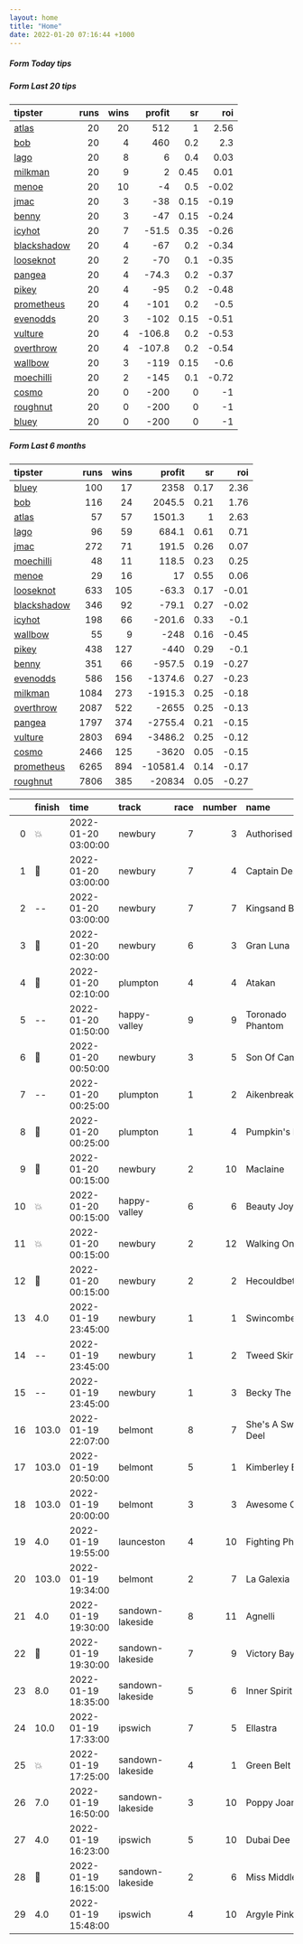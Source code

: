 ```yaml
---   
layout: home  
title: "Home"   
date: 2022-01-20 07:16:44 +1000  
---   
```



##### Form Today tips   

##### Form Last 20 tips   

| tipster                                                         |   runs |   wins |   profit |   sr |   roi |
|:----------------------------------------------------------------|-------:|-------:|---------:|-----:|------:|
| [atlas](https://mrwayneo.github.io/tips/atlas.html)             |     20 |     20 |    512   | 1    |  2.56 |
| [bob](https://mrwayneo.github.io/tips/bob.html)                 |     20 |      4 |    460   | 0.2  |  2.3  |
| [lago](https://mrwayneo.github.io/tips/lago.html)               |     20 |      8 |      6   | 0.4  |  0.03 |
| [milkman](https://mrwayneo.github.io/tips/milkman.html)         |     20 |      9 |      2   | 0.45 |  0.01 |
| [menoe](https://mrwayneo.github.io/tips/menoe.html)             |     20 |     10 |     -4   | 0.5  | -0.02 |
| [jmac](https://mrwayneo.github.io/tips/jmac.html)               |     20 |      3 |    -38   | 0.15 | -0.19 |
| [benny](https://mrwayneo.github.io/tips/benny.html)             |     20 |      3 |    -47   | 0.15 | -0.24 |
| [icyhot](https://mrwayneo.github.io/tips/icyhot.html)           |     20 |      7 |    -51.5 | 0.35 | -0.26 |
| [blackshadow](https://mrwayneo.github.io/tips/blackshadow.html) |     20 |      4 |    -67   | 0.2  | -0.34 |
| [looseknot](https://mrwayneo.github.io/tips/looseknot.html)     |     20 |      2 |    -70   | 0.1  | -0.35 |
| [pangea](https://mrwayneo.github.io/tips/pangea.html)           |     20 |      4 |    -74.3 | 0.2  | -0.37 |
| [pikey](https://mrwayneo.github.io/tips/pikey.html)             |     20 |      4 |    -95   | 0.2  | -0.48 |
| [prometheus](https://mrwayneo.github.io/tips/prometheus.html)   |     20 |      4 |   -101   | 0.2  | -0.5  |
| [evenodds](https://mrwayneo.github.io/tips/evenodds.html)       |     20 |      3 |   -102   | 0.15 | -0.51 |
| [vulture](https://mrwayneo.github.io/tips/vulture.html)         |     20 |      4 |   -106.8 | 0.2  | -0.53 |
| [overthrow](https://mrwayneo.github.io/tips/overthrow.html)     |     20 |      4 |   -107.8 | 0.2  | -0.54 |
| [wallbow](https://mrwayneo.github.io/tips/wallbow.html)         |     20 |      3 |   -119   | 0.15 | -0.6  |
| [moechilli](https://mrwayneo.github.io/tips/moechilli.html)     |     20 |      2 |   -145   | 0.1  | -0.72 |
| [cosmo](https://mrwayneo.github.io/tips/cosmo.html)             |     20 |      0 |   -200   | 0    | -1    |
| [roughnut](https://mrwayneo.github.io/tips/roughnut.html)       |     20 |      0 |   -200   | 0    | -1    |
| [bluey](https://mrwayneo.github.io/tips/bluey.html)             |     20 |      0 |   -200   | 0    | -1    |

##### Form Last 6 months   

| tipster                                                         |   runs |   wins |   profit |   sr |   roi |
|:----------------------------------------------------------------|-------:|-------:|---------:|-----:|------:|
| [bluey](https://mrwayneo.github.io/tips/bluey.html)             |    100 |     17 |   2358   | 0.17 |  2.36 |
| [bob](https://mrwayneo.github.io/tips/bob.html)                 |    116 |     24 |   2045.5 | 0.21 |  1.76 |
| [atlas](https://mrwayneo.github.io/tips/atlas.html)             |     57 |     57 |   1501.3 | 1    |  2.63 |
| [lago](https://mrwayneo.github.io/tips/lago.html)               |     96 |     59 |    684.1 | 0.61 |  0.71 |
| [jmac](https://mrwayneo.github.io/tips/jmac.html)               |    272 |     71 |    191.5 | 0.26 |  0.07 |
| [moechilli](https://mrwayneo.github.io/tips/moechilli.html)     |     48 |     11 |    118.5 | 0.23 |  0.25 |
| [menoe](https://mrwayneo.github.io/tips/menoe.html)             |     29 |     16 |     17   | 0.55 |  0.06 |
| [looseknot](https://mrwayneo.github.io/tips/looseknot.html)     |    633 |    105 |    -63.3 | 0.17 | -0.01 |
| [blackshadow](https://mrwayneo.github.io/tips/blackshadow.html) |    346 |     92 |    -79.1 | 0.27 | -0.02 |
| [icyhot](https://mrwayneo.github.io/tips/icyhot.html)           |    198 |     66 |   -201.6 | 0.33 | -0.1  |
| [wallbow](https://mrwayneo.github.io/tips/wallbow.html)         |     55 |      9 |   -248   | 0.16 | -0.45 |
| [pikey](https://mrwayneo.github.io/tips/pikey.html)             |    438 |    127 |   -440   | 0.29 | -0.1  |
| [benny](https://mrwayneo.github.io/tips/benny.html)             |    351 |     66 |   -957.5 | 0.19 | -0.27 |
| [evenodds](https://mrwayneo.github.io/tips/evenodds.html)       |    586 |    156 |  -1374.6 | 0.27 | -0.23 |
| [milkman](https://mrwayneo.github.io/tips/milkman.html)         |   1084 |    273 |  -1915.3 | 0.25 | -0.18 |
| [overthrow](https://mrwayneo.github.io/tips/overthrow.html)     |   2087 |    522 |  -2655   | 0.25 | -0.13 |
| [pangea](https://mrwayneo.github.io/tips/pangea.html)           |   1797 |    374 |  -2755.4 | 0.21 | -0.15 |
| [vulture](https://mrwayneo.github.io/tips/vulture.html)         |   2803 |    694 |  -3486.2 | 0.25 | -0.12 |
| [cosmo](https://mrwayneo.github.io/tips/cosmo.html)             |   2466 |    125 |  -3620   | 0.05 | -0.15 |
| [prometheus](https://mrwayneo.github.io/tips/prometheus.html)   |   6265 |    894 | -10581.4 | 0.14 | -0.17 |
| [roughnut](https://mrwayneo.github.io/tips/roughnut.html)       |   7806 |    385 | -20834   | 0.05 | -0.27 |

|    | finish            | time                | track            |   race |   number | name               |   odds | tipster             |
|---:|:------------------|:--------------------|:-----------------|-------:|---------:|:-------------------|-------:|:--------------------|
|  0 | :boom:            | 2022-01-20 03:00:00 | newbury          |      7 |        3 | Authorised Speed   |   2    | vulture             |
|  1 | :2nd_place_medal: | 2022-01-20 03:00:00 | newbury          |      7 |        4 | Captain Destiny    |   6.5  | overthrow           |
|  2 | --                | 2022-01-20 03:00:00 | newbury          |      7 |        7 | Kingsand Bay       |   9.5  | overthrow           |
|  3 | :2nd_place_medal: | 2022-01-20 02:30:00 | newbury          |      6 |        3 | Gran Luna          |   2.6  | overthrow,milkman   |
|  4 | :2nd_place_medal: | 2022-01-20 02:10:00 | plumpton         |      4 |        4 | Atakan             |   6.5  | looseknot           |
|  5 | --                | 2022-01-20 01:50:00 | happy-valley     |      9 |        9 | Toronado Phantom   |   4.6  | vulture             |
|  6 | :2nd_place_medal: | 2022-01-20 00:50:00 | newbury          |      3 |        5 | Son Of Camas       |   9.5  | overthrow           |
|  7 | --                | 2022-01-20 00:25:00 | plumpton         |      1 |        2 | Aikenbreakinheart  |   9    | looseknot           |
|  8 | :3rd_place_medal: | 2022-01-20 00:25:00 | plumpton         |      1 |        4 | Pumpkin's Pride    |   5    | looseknot           |
|  9 | :3rd_place_medal: | 2022-01-20 00:15:00 | newbury          |      2 |       10 | Maclaine           |   6.5  | looseknot           |
| 10 | :boom:            | 2022-01-20 00:15:00 | happy-valley     |      6 |        6 | Beauty Joy         |   3.9  | milkman             |
| 11 | :boom:            | 2022-01-20 00:15:00 | newbury          |      2 |       12 | Walking On Air     |   1.61 | overthrow           |
| 12 | :2nd_place_medal: | 2022-01-20 00:15:00 | newbury          |      2 |        2 | Hecouldbetheone    |   3.75 | pangea              |
| 13 | 4.0               | 2022-01-19 23:45:00 | newbury          |      1 |        1 | Swincombe Fleat    |   5.5  | vulture             |
| 14 | --                | 2022-01-19 23:45:00 | newbury          |      1 |        2 | Tweed Skirt        |   2.8  | evenodds,overthrow  |
| 15 | --                | 2022-01-19 23:45:00 | newbury          |      1 |        3 | Becky The Boo      |  13    | vulture             |
| 16 | 103.0             | 2022-01-19 22:07:00 | belmont          |      8 |        7 | She's A Sweet Deel |   1.6  | icyhot              |
| 17 | 103.0             | 2022-01-19 20:50:00 | belmont          |      5 |        1 | Kimberley Boy      |   4.2  | pangea,blackshadow  |
| 18 | 103.0             | 2022-01-19 20:00:00 | belmont          |      3 |        3 | Awesome Chatter    |   3.3  | vulture             |
| 19 | 4.0               | 2022-01-19 19:55:00 | launceston       |      4 |       10 | Fighting Phoenix   |   9.5  | vulture             |
| 20 | 103.0             | 2022-01-19 19:34:00 | belmont          |      2 |        7 | La Galexia         |   3.2  | looseknot           |
| 21 | 4.0               | 2022-01-19 19:30:00 | sandown-lakeside |      8 |       11 | Agnelli            |   7.5  | pangea,bluey        |
| 22 | :3rd_place_medal: | 2022-01-19 19:30:00 | sandown-lakeside |      7 |        9 | Victory Bay        |   3.6  | evenodds,overthrow  |
| 23 | 8.0               | 2022-01-19 18:35:00 | sandown-lakeside |      5 |        6 | Inner Spirit       |   4.2  | vulture,blackshadow |
| 24 | 10.0              | 2022-01-19 17:33:00 | ipswich          |      7 |        5 | Ellastra           |   6.5  | pangea              |
| 25 | :boom:            | 2022-01-19 17:25:00 | sandown-lakeside |      4 |        1 | Green Belt         |   1.7  | vulture,milkman     |
| 26 | 7.0               | 2022-01-19 16:50:00 | sandown-lakeside |      3 |       10 | Poppy Joan         |   3.6  | overthrow           |
| 27 | 4.0               | 2022-01-19 16:23:00 | ipswich          |      5 |       10 | Dubai Dee          |   4.6  | overthrow           |
| 28 | :3rd_place_medal: | 2022-01-19 16:15:00 | sandown-lakeside |      2 |        6 | Miss Middle Park   |   2.2  | evenodds,overthrow  |
| 29 | 4.0               | 2022-01-19 15:48:00 | ipswich          |      4 |       10 | Argyle Pink        |   2.15 | evenodds,overthrow  |